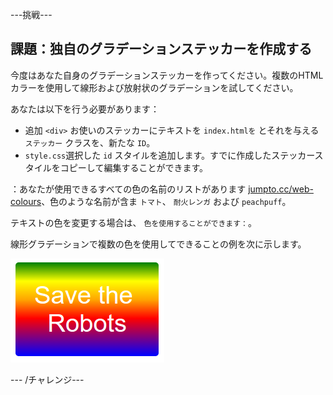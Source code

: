 \---挑戦\---

## 課題：独自のグラデーションステッカーを作成する

今度はあなた自身のグラデーションステッカーを作ってください。複数のHTMLカラーを使用して線形および放射状のグラデーションを試してください。

あなたは以下を行う必要があります：

+ 追加 `<div>` お使いのステッカーにテキストを `index.htmlを` とそれを与える `ステッカー` クラスを、新たな `ID`。
+ `style.css`選択した `id` スタイルを追加します。すでに作成したステッカースタイルをコピーして編集することができます。 

：あなたが使用できるすべての色の名前のリストがあります [jumpto.cc/web-colours](http://jumpto.cc/web-colours)、色のような名前が含ま `トマト`、 `耐火レンガ` および `peachpuff`。

テキストの色を変更する場合は、 `色を使用することができます：`。

線形グラデーションで複数の色を使用してできることの例を次に示します。

![スクリーンショット](images/stickers-save-robots.png)

\--- /チャレンジ\---